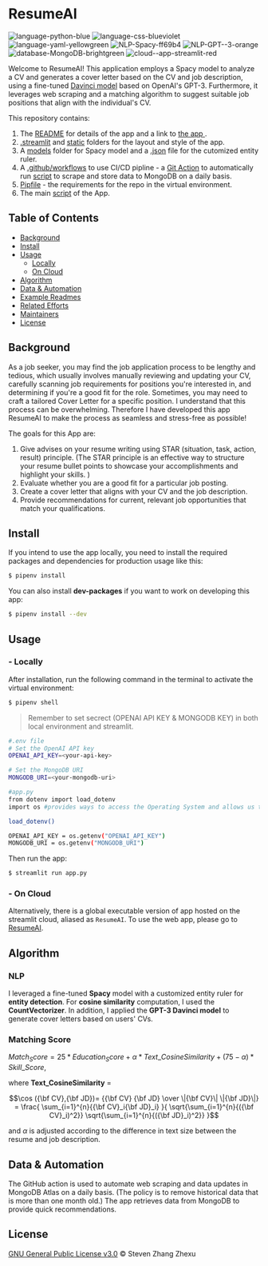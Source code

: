 # ResumeAI

![language-python-blue](https://img.shields.io/badge/language-python-blue)
![language-css-blueviolet](https://img.shields.io/badge/language-css-blueviolet)
![language-yaml-yellowgreen](https://img.shields.io/badge/language-yaml-yellowgreen)
![NLP-Spacy-ff69b4](https://img.shields.io/badge/NLP-Spacy-ff69b4)
![NLP-GPT--3-orange](https://img.shields.io/badge/NLP-GPT--3-orange)
![database-MongoDB-brightgreen](https://img.shields.io/badge/database-MongoDB-brightgreen)
![cloud--app-streamlit-red](https://img.shields.io/badge/cloud--app-streamlit-red)


Welcome to ResumeAI! This application employs a Spacy model to analyze a CV and generates a cover letter based on the CV and job description, using a fine-tuned [Davinci model](https://beta.openai.com/docs/models/overview) based on OpenAI's GPT-3. Furthermore, it leverages web scraping and a matching algorithm to suggest suitable job positions that align with the individual's CV.






This repository contains:

1. The [README](/readme.md) for details of the app and a link to [the app ](https://resumeai.streamlit.app/).
2. [.streamlit](/.streamlit) and [static](/static) folders for the layout and style of the app.
3. A [models](/models) folder for Spacy model and a [.json](models/qualifications.jsonl) file for the cutomized entity ruler.
4. A [.github/workflows](.github/workflows) to use CI/CD pipline - a [Git Action](Update_DB.yml) to automatically run [script](/DS_job_DB.py) to scrape and store data to MongoDB on a daily basis.
5. [Pipfile](/Pipfile) - the requirements for the repo in the virtual environment.
6. The main [script](/app.py) of the App.


## Table of Contents

- [Background](#background)
- [Install](#install)
- [Usage](#usage)
	- [Locally](#Locally)
	- [On Cloud](#Cloud)
- [Algorithm](#Algorithm)
- [Data & Automation](#Data&Automation)
- [Example Readmes](#example-readmes)
- [Related Efforts](#related-efforts)
- [Maintainers](#maintainers)
- [License](#license)

## Background

As a job seeker, you may find the job application process to be lengthy and tedious, which usually involves manually reviewing and updating your CV, carefully scanning job requirements for positions you're interested in, and determining if you're a good fit for the role. Sometimes, you may need to craft a tailored Cover Letter for a specific position. I understand that this process can be overwhelming. Therefore I have developed this app ResumeAI to make the process as seamless and stress-free as possible!

The goals for this App are:

1. Give advises on your resume writing using STAR (situation, task, action, result) principle. (The STAR principle is an effective way to structure your resume bullet points to showcase your accomplishments and highlight your skills. )
2. Evaluate whether you are a good fit for a particular job posting.
3. Create a cover letter that aligns with your CV and the job description.
4. Provide recommendations for current, relevant job opportunities that match your qualifications.

## Install

If you intend to use the app locally, you need to install the required packages and dependencies for production usage like this: 
```sh
$ pipenv install
```

You can also install **dev-packages** if you want to work on developing this app:
```sh
$ pipenv install --dev
```

## Usage

### - Locally

After installation, run the following command in the terminal to activate the virtual environment:
```sh
$ pipenv shell
```
> Remember to set secrect (OPENAI API KEY & MONGODB KEY) in both local environment and streamlit.

```sh
#.env file
# Set the OpenAI API key
OPENAI_API_KEY=<your-api-key>

# Set the MongoDB URI
MONGODB_URI=<your-mongodb-uri>
```

```sh
#app.py
from dotenv import load_dotenv
import os #provides ways to access the Operating System and allows us to read the environment variables

load_dotenv()

OPENAI_API_KEY = os.getenv("OPENAI_API_KEY")
MONGODB_URI = os.getenv("MONGODB_URI")
```


Then run the app:
```sh
$ streamlit run app.py
```

### - On Cloud

Alternatively, there is a global executable version of app hosted on the streamlit cloud, aliased as `ResumeAI`.
To use the web app, please go to [ResumeAI](https://resumeai.streamlit.app/). 


## Algorithm

### NLP
I leveraged a fine-tuned **Spacy** model with a customized entity ruler for **entity detection**. For **cosine similarity** computation, I used the **CountVectorizer**. In addition, I applied the **GPT-3 Davinci model** to generate cover letters based on users' CVs.

### Matching Score

$Match_Score = 25 * Education_Score  + \alpha * Text\_CosineSimilarity + (75-\alpha) * Skill\_Score$,

where **Text_CosineSimilarity** =
```math
\cos ({\bf CV},{\bf JD})= {{\bf CV} {\bf JD} \over \|{\bf CV}\| \|{\bf JD}\|} = \frac{ \sum_{i=1}^{n}{{\bf CV}_i{\bf JD}_i} }{ \sqrt{\sum_{i=1}^{n}{({\bf CV}_i)^2}} \sqrt{\sum_{i=1}^{n}{({\bf JD}_i)^2}} }
```

and $\alpha$ is adjusted according to the difference in text size between the resume and job description.

## Data & Automation
The GitHub action is used to automate web scraping and data updates in MongoDB Atlas on a daily basis. (The policy is to remove historical data that is more than one month old.) The app retrieves data from MongoDB to provide quick recommendations.







## License

[GNU General Public License v3.0](https://www.gnu.org/licenses/gpl-3.0.en.html) © Steven Zhang Zhexu

